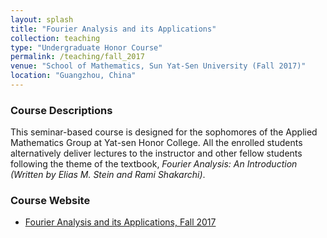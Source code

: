 ```yaml
---
layout: splash
title: "Fourier Analysis and its Applications"
collection: teaching
type: "Undergraduate Honor Course"
permalink: /teaching/fall_2017
venue: "School of Mathematics, Sun Yat-Sen University (Fall 2017)"
location: "Guangzhou, China"
---
```


### Course Descriptions

This seminar-based course is designed for the sophomores of the Applied Mathematics Group at Yat-sen Honor College. All the enrolled students alternatively deliver lectures to the instructor and other fellow students following the theme of the textbook, _Fourier Analysis: An Introduction (Written by Elias M. Stein and Rami Shakarchi)_.

### Course Website

- [Fourier Analysis and its Applications, Fall 2017](https://zhangyk8.github.io/teaching/fourier)

